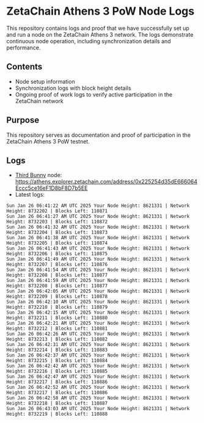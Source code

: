 # ZetaChain Athens 3 PoW Node Logs
This repository contains logs and proof that we have successfully set up and run a node on the ZetaChain Athens 3 network. The logs demonstrate continuous node operation, including synchronization details and performance.

## Contents
- Node setup information
- Synchronization logs with block height details
- Ongoing proof of work logs to verify active participation in the ZetaChain network

## Purpose
This repository serves as documentation and proof of participation in the ZetaChain Athens 3 PoW testnet.

## Logs

- [Third Bunny](https://thirdbunny.xyz/) node: https://athens.explorer.zetachain.com/address/0x225254d35dE666064Eccc5ce16eF1D8bF8D7b5EE
- Latest logs:
```
Sun Jan 26 06:41:22 AM UTC 2025 Your Node Height: 8621331 | Network Height: 8732202 | Blocks Left: 110871
Sun Jan 26 06:41:27 AM UTC 2025 Your Node Height: 8621331 | Network Height: 8732203 | Blocks Left: 110872
Sun Jan 26 06:41:32 AM UTC 2025 Your Node Height: 8621331 | Network Height: 8732204 | Blocks Left: 110873
Sun Jan 26 06:41:38 AM UTC 2025 Your Node Height: 8621331 | Network Height: 8732205 | Blocks Left: 110874
Sun Jan 26 06:41:43 AM UTC 2025 Your Node Height: 8621331 | Network Height: 8732206 | Blocks Left: 110875
Sun Jan 26 06:41:49 AM UTC 2025 Your Node Height: 8621331 | Network Height: 8732207 | Blocks Left: 110876
Sun Jan 26 06:41:54 AM UTC 2025 Your Node Height: 8621331 | Network Height: 8732208 | Blocks Left: 110877
Sun Jan 26 06:41:59 AM UTC 2025 Your Node Height: 8621331 | Network Height: 8732208 | Blocks Left: 110877
Sun Jan 26 06:42:05 AM UTC 2025 Your Node Height: 8621331 | Network Height: 8732209 | Blocks Left: 110878
Sun Jan 26 06:42:10 AM UTC 2025 Your Node Height: 8621331 | Network Height: 8732210 | Blocks Left: 110879
Sun Jan 26 06:42:15 AM UTC 2025 Your Node Height: 8621331 | Network Height: 8732211 | Blocks Left: 110880
Sun Jan 26 06:42:21 AM UTC 2025 Your Node Height: 8621331 | Network Height: 8732212 | Blocks Left: 110881
Sun Jan 26 06:42:26 AM UTC 2025 Your Node Height: 8621331 | Network Height: 8732213 | Blocks Left: 110882
Sun Jan 26 06:42:31 AM UTC 2025 Your Node Height: 8621331 | Network Height: 8732214 | Blocks Left: 110883
Sun Jan 26 06:42:37 AM UTC 2025 Your Node Height: 8621331 | Network Height: 8732215 | Blocks Left: 110884
Sun Jan 26 06:42:42 AM UTC 2025 Your Node Height: 8621331 | Network Height: 8732216 | Blocks Left: 110885
Sun Jan 26 06:42:47 AM UTC 2025 Your Node Height: 8621331 | Network Height: 8732217 | Blocks Left: 110886
Sun Jan 26 06:42:52 AM UTC 2025 Your Node Height: 8621331 | Network Height: 8732217 | Blocks Left: 110886
Sun Jan 26 06:42:58 AM UTC 2025 Your Node Height: 8621331 | Network Height: 8732218 | Blocks Left: 110887
Sun Jan 26 06:43:03 AM UTC 2025 Your Node Height: 8621331 | Network Height: 8732219 | Blocks Left: 110888
```
